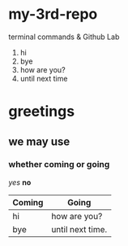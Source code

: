 # my-3rd-repo
terminal commands &amp; Github Lab

1) hi
1) bye
1) how are you?
1) until next time

# greetings
## we may use
### whether coming or going

_yes_
__no__

| Coming      | Going |
| ----------- | ----------- |
| hi      | how are you?       |
| bye   | until next time.        |